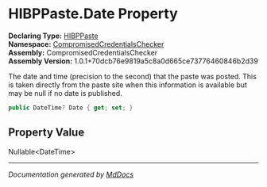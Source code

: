 ﻿<!--  
  <auto-generated>   
    The contents of this file were generated by a tool.  
    Changes to this file may be list if the file is regenerated  
  </auto-generated>   
-->

# HIBPPaste.Date Property

**Declaring Type:** [HIBPPaste](../index.md)  
**Namespace:** [CompromisedCredentialsChecker](../../index.md)  
**Assembly:** CompromisedCredentialsChecker  
**Assembly Version:** 1.0.1+70dcb76e9819a5c8a0d665ce73776460846b2d39

The date and time (precision to the second) that the paste was posted. This is taken directly from the paste site when this information is available but may be null if no date is published.

```csharp
public DateTime? Date { get; set; }
```

## Property Value

Nullable\<DateTime\>

___

*Documentation generated by [MdDocs](https://github.com/ap0llo/mddocs)*
